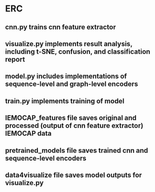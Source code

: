 # ERC

## cnn.py trains cnn feature extractor 
## visualize.py implements result analysis, including t-SNE, confusion, and classification report
## model.py includes implementations of sequence-level and graph-level encoders
## train.py implements training of model
## IEMOCAP_features file saves original and processed (output of cnn feature extractor) IEMOCAP data
## pretrained_models file saves trained cnn and sequence-level encoders
## data4visualize file saves model outputs for visualize.py
